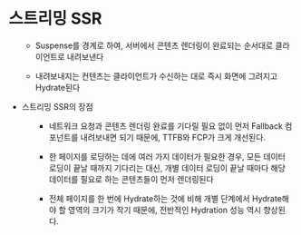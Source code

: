 ---
---

# 스트리밍 SSR

<ul>
<v-clicks>

- Suspense를 경계로 하여, 서버에서 콘텐츠 렌더링이 완료되는 순서대로 클라이언트로 내려보낸다

- 내려보내지는 컨텐츠는 클라이언트가 수신하는 대로 즉시 화면에 그려지고 Hydrate된다

</v-clicks>

<li v-click="3">
  스트리밍 SSR의 장점

<ul>
<v-clicks at="4">

- 네트워크 요청과 콘텐츠 렌더링 완료를 기다릴 필요 없이 먼저 Fallback 컴포넌트를 내려보내면 되기 때문에, TTFB와 FCP가 크게 개선된다.

- 한 페이지를 로딩하는 데에 여러 가지 데이터가 필요한 경우, 모든 데이터 로딩이 끝날 때까지 기다리는 대신, 개별 데이터 로딩이 끝날 때마다 해당 데이터를 필요로 하는 콘텐츠들이 먼저 렌더링된다

- 전체 페이지를 한 번에 Hydrate하는 것에 비해 개별 단계에서 Hydrate해야 할 영역의 크기가 작기 때문에, 전반적인 Hydration 성능 역시 향상된다.

</v-clicks>
</ul>
</li>
</ul>
